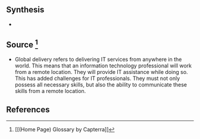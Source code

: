 ## Synthesis
- 
## Source [^1]
- Global delivery refers to delivering IT services from anywhere in the world. This means that an information technology professional will work from a remote location. They will provide IT assistance while doing so. This has added challenges for IT professionals. They must not only possess all necessary skills, but also the ability to communicate these skills from a remote location.
## References

[^1]: [[(Home Page) Glossary by Capterra]]
